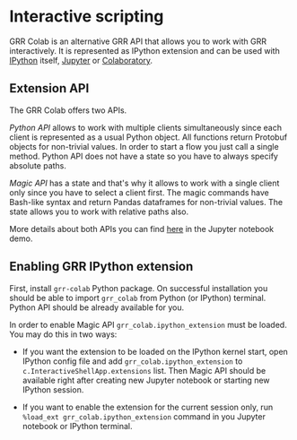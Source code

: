 # Interactive scripting

GRR Colab is an alternative GRR API that allows you to work with GRR 
interactively. It is represented as IPython extension and can be used with 
[IPython][ipython] itself, [Jupyter][jupyter] or [Colaboratory][colab].

## Extension API

The GRR Colab offers two APIs.

*Python API* allows to work with multiple clients simultaneously since each 
client is represented as a usual Python object. All functions return Protobuf 
objects for non-trivial values. In order to start a flow you just call a single 
method. Python API does not have a state so you have to always specify absolute 
paths.

*Magic API* has a state and that's why it allows to work with a single client 
only since you have to select a client first. The magic commands have Bash-like 
syntax and return Pandas dataframes for non-trivial values. The state allows 
you to work with relative paths also.

More details about both APIs you can find [here][jupyter-notebook] in the
Jupyter notebook demo.

## Enabling GRR IPython extension

First, install `grr-colab` Python package. On successful installation you 
should be able to import `grr_colab` from Python (or IPython) terminal. Python 
API should be already available for you.

In order to enable Magic API `grr_colab.ipython_extension` must be loaded. You 
may do this in two ways:

* If you want the extension to be loaded on the IPython kernel start, open 
IPython config file and add `grr_colab.ipython_extension` to 
`c.InteractiveShellApp.extensions` list. Then Magic API should be available 
right after creating new Jupyter notebook or starting new IPython session.

* If you want to enable the extension for the current session only, run 
`%load_ext grr_colab.ipython_extension` command in you Jupyter notebook or 
IPython terminal.

[jupyter]: https://jupyter.org/
[ipython]: https://ipython.org/
[colab]: https://colab.research.google.com/
[jupyter-notebook]: https://nbviewer.jupyter.org/github/google/grr/blob/master/colab/examples/demo.ipynb
